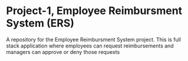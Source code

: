 # Project-1, Employee Reimbursment System (ERS)

A repository for the Employee Reimbursment System project. This is full stack application where employees can request reimbursements and managers can approve or deny those requests
